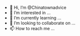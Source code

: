 - 👋 Hi, I’m @Chinatownadvice
- 👀 I’m interested in ...
- 🌱 I’m currently learning ...
- 💞️ I’m looking to collaborate on ...
- 📫 How to reach me ...

<!---
Chinatownadvice/Chinatownadvice is a ✨ special ✨ repository because its `README.md` (this file) appears on your GitHub profile.
You can click the Preview link to take a look at your changes.
--->
